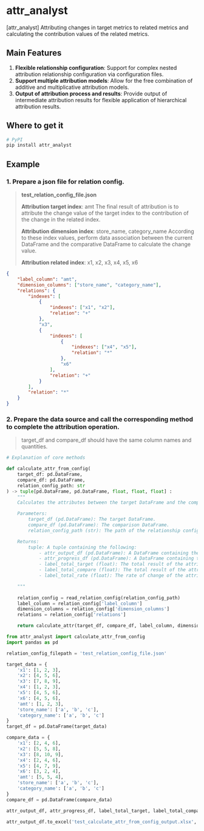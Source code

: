 # attr_analyst

[attr_analyst] Attributing changes in target metrics to related metrics and calculating the contribution values of the related metrics.

## Main Features

1. **Flexible relationship configuration**: Support for complex nested attribution relationship configuration via configuration files.
2. **Support multiple attribution models**: Allow for the free combination of additive and multiplicative attribution models.
3. **Output of attribution process and results**: Provide output of intermediate attribution results for flexible application of hierarchical attribution results.

## Where to get it

```sh
# PyPI
pip install attr_analyst
```

## Example

### 1. Prepare a json file for relation config.
> **test_relation_config_file.json**
>
> **Attribution target index**: amt
The final result of attribution is to attribute the change value of the target index to the contribution of the change in the related index.
>
> **Attribution dimension index**: store_name, category_name 
According to these index values, perform data association between the current DataFrame and the comparative DataFrame to calculate the change value.
>
> **Attribution related index**: x1, x2, x3, x4, x5, x6

```json
{
    "label_column": "amt",
    "dimension_columns": ["store_name", "category_name"],
    "relations": {
        "indexes": [
            {
                "indexes": ["x1", "x2"],
                "relation": "+"
            },
            "x3",
            {
                "indexes": [
                    {
                        "indexes": ["x4", "x5"],
                        "relation": "*"
                    },
                    "x6"
                ],
                "relation": "+"
            }
        ],
        "relation": "*"
    }
}
```

### 2. Prepare the data source and call the corresponding method to complete the attribution operation.
> target_df and compare_df should have the same column names and quantities.

```python
# Explanation of core methods

def calculate_attr_from_config(
    target_df: pd.DataFrame,
    compare_df: pd.DataFrame,
    relation_config_path: str
) -> tuple[pd.DataFrame, pd.DataFrame, float, float, float] :
    """
    Calculates the attributes between the target DataFrame and the comparison DataFrame according to the configuration file.

    Parameters:
        target_df (pd.DataFrame): The target DataFrame.
        compare_df (pd.DataFrame): The comparison DataFrame.
        relation_config_path (str): The path of the relationship configuration file.

    Returns:
        tuple: A tuple containing the following:
            - attr_output_df (pd.DataFrame): A DataFrame containing the final attribution calculation results, with the suffix "_c" for the corresponding index attribution results.
            - attr_progress_df (pd.DataFrame): A DataFrame containing the attribution results of the intermediate calculation process.
            - label_total_target (float): The total result of the attribution target in the current period.
            - label_total_compare (float): The total result of the attribution target in the comparison period.
            - label_total_rate (float): The rate of change of the attribution target.

    """
    
    relation_config = read_relation_config(relation_config_path)
    label_column = relation_config['label_column']
    dimension_columns = relation_config['dimension_columns']
    relations = relation_config['relations']

    return calculate_attr(target_df, compare_df, label_column, dimension_columns, relations)

```


```python
from attr_analyst import calculate_attr_from_config
import pandas as pd

relation_config_filepath = 'test_relation_config_file.json'

target_data = {
    'x1': [1, 2, 3],
    'x2': [4, 5, 6],
    'x3': [7, 8, 9],
    'x4': [1, 2, 3],
    'x5': [4, 5, 6],
    'x6': [4, 5, 6],
    'amt': [1, 2, 3],
    'store_name': ['a', 'b', 'c'],
    'category_name': ['a', 'b', 'c']
}
target_df = pd.DataFrame(target_data)

compare_data = {
    'x1': [2, 4, 6],
    'x2': [5, 5, 8],
    'x3': [8, 10, 9],
    'x4': [2, 4, 6],
    'x5': [4, 7, 9],
    'x6': [3, 2, 4],
    'amt': [5, 5, 4],
    'store_name': ['a', 'b', 'c'],
    'category_name': ['a', 'b', 'c']
}
compare_df = pd.DataFrame(compare_data)

attr_output_df, attr_progress_df, label_total_target, label_total_compare, label_total_rate = calculate_attr_from_config(target_df, compare_df, relation_config_filepath)

attr_output_df.to_excel('test_calculate_attr_from_config_output.xlsx', index=False)

```
